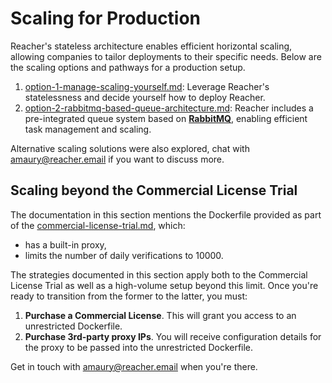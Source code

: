 # Scaling for Production

Reacher's stateless architecture enables efficient horizontal scaling, allowing companies to tailor deployments to their specific needs. Below are the scaling options and pathways for a production setup.

1. [option-1-manage-scaling-yourself.md](option-1-manage-scaling-yourself.md "mention"): Leverage Reacher's statelessness and decide yourself how to deploy Reacher.
2. [option-2-rabbitmq-based-queue-architecture.md](option-2-rabbitmq-based-queue-architecture.md "mention"): Reacher includes a pre-integrated queue system based on [**RabbitMQ**](https://rabbitmq.com), enabling efficient task management and scaling.

Alternative scaling solutions were also explored, chat with [amaury@reacher.email](https://app.gitbook.com/u/F1LnsqPFtfUEGlcILLswbbp5cgk2 "mention") if you want to discuss more.

## Scaling beyond the Commercial License Trial

The documentation in this section mentions the Dockerfile provided as part of the [commercial-license-trial.md](../licensing/commercial-license-trial.md "mention"), which:

* has a built-in proxy,
* &#x20;limits the number of daily verifications to 10000.

The strategies documented in this section apply both to the Commercial License Trial as well as a high-volume setup beyond this limit.  Once you're ready to transition from the former to the latter, you must:

1. **Purchase a Commercial License**. This will grant you access to an unrestricted Dockerfile.
2. **Purchase 3rd-party proxy IPs**. You will receive configuration details for the proxy to be passed into the unrestricted Dockerfile.

Get in touch with [amaury@reacher.email](https://app.gitbook.com/u/F1LnsqPFtfUEGlcILLswbbp5cgk2 "mention") when you're there.

